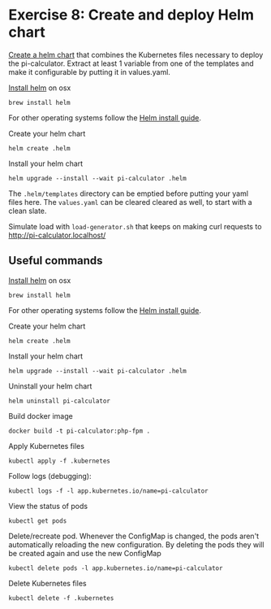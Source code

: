 # Exercise 8: Create and deploy Helm chart
[Create a helm chart](https://helm.sh/docs/helm/helm_create/) that combines the Kubernetes files necessary to deploy the
pi-calculator. Extract at least 1 variable from one of the templates and make it configurable by putting it in
values.yaml.

[Install helm](https://helm.sh/docs/intro/install/) on osx
```shell
brew install helm
```
For other operating systems follow the [Helm install guide](https://helm.sh/docs/intro/install/).

Create your helm chart
```shell
helm create .helm
```

Install your helm chart
```shell
helm upgrade --install --wait pi-calculator .helm
```

The `.helm/templates` directory can be emptied before putting your yaml files here. The `values.yaml` can be cleared
cleared as well, to start with a clean slate. 

Simulate load with `load-generator.sh` that keeps on making curl requests to http://pi-calculator.localhost/


## Useful commands
[Install helm](https://helm.sh/docs/intro/install/) on osx
```shell
brew install helm
```
For other operating systems follow the [Helm install guide](https://helm.sh/docs/intro/install/).

Create your helm chart
```shell
helm create .helm
```

Install your helm chart
```shell
helm upgrade --install --wait pi-calculator .helm
```

Uninstall your helm chart
```shell
helm uninstall pi-calculator
```

Build docker image
```shell
docker build -t pi-calculator:php-fpm .
```

Apply Kubernetes files
```shell
kubectl apply -f .kubernetes
```

Follow logs (debugging):
```shell
kubectl logs -f -l app.kubernetes.io/name=pi-calculator
```

View the status of pods
```shell
kubectl get pods
```

Delete/recreate pod. Whenever the ConfigMap is changed, the pods aren't
automatically reloading the new configuration. By deleting the pods they will
be created again and use the new ConfigMap
```shell
kubectl delete pods -l app.kubernetes.io/name=pi-calculator
```

Delete Kubernetes files
```shell
kubectl delete -f .kubernetes
```

